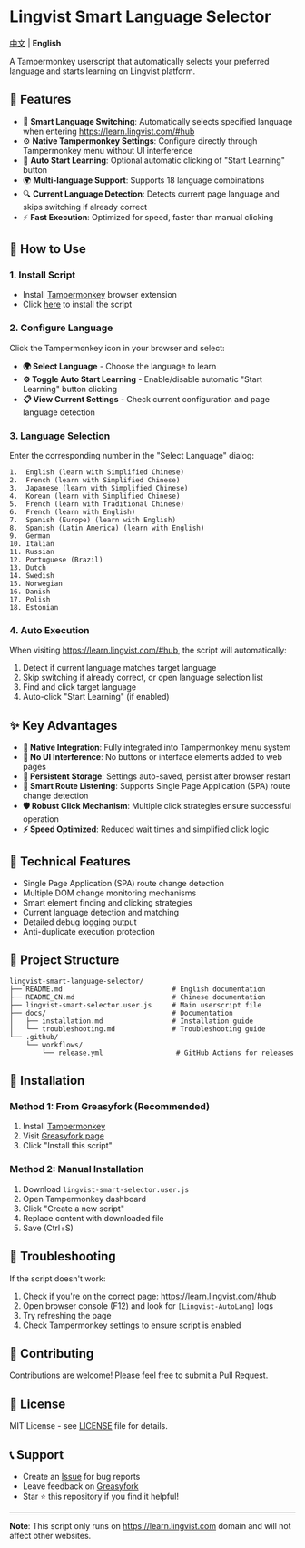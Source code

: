# Lingvist Smart Language Selector

[中文](README_CN.md) | **English**

A Tampermonkey userscript that automatically selects your preferred language and starts learning on Lingvist platform.

## 🌟 Features

- 🎯 **Smart Language Switching**: Automatically selects specified language when entering https://learn.lingvist.com/#hub
- ⚙️ **Native Tampermonkey Settings**: Configure directly through Tampermonkey menu without UI interference
- 🚀 **Auto Start Learning**: Optional automatic clicking of "Start Learning" button
- 🌍 **Multi-language Support**: Supports 18 language combinations
- 🔍 **Current Language Detection**: Detects current page language and skips switching if already correct
- ⚡ **Fast Execution**: Optimized for speed, faster than manual clicking

## 🎯 How to Use

### 1. Install Script
- Install [Tampermonkey](https://www.tampermonkey.net/) browser extension
- Click [here](https://greasyfork.org/en/scripts/546018-lingvist-%E6%99%BA%E8%83%BD%E8%AF%AD%E8%A8%80%E9%80%89%E6%8B%A9%E5%99%A8) to install the script

### 2. Configure Language
Click the Tampermonkey icon in your browser and select:
- **🌍 Select Language** - Choose the language to learn
- **⚙️ Toggle Auto Start Learning** - Enable/disable automatic "Start Learning" button clicking
- **📋 View Current Settings** - Check current configuration and page language detection

### 3. Language Selection
Enter the corresponding number in the "Select Language" dialog:

```
1.  English (learn with Simplified Chinese)
2.  French (learn with Simplified Chinese)
3.  Japanese (learn with Simplified Chinese)
4.  Korean (learn with Simplified Chinese)
5.  French (learn with Traditional Chinese)
6.  French (learn with English)
7.  Spanish (Europe) (learn with English)
8.  Spanish (Latin America) (learn with English)
9.  German
10. Italian
11. Russian
12. Portuguese (Brazil)
13. Dutch
14. Swedish
15. Norwegian
16. Danish
17. Polish
18. Estonian
```

### 4. Auto Execution
When visiting https://learn.lingvist.com/#hub, the script will automatically:
1. Detect if current language matches target language
2. Skip switching if already correct, or open language selection list
3. Find and click target language
4. Auto-click "Start Learning" (if enabled)

## ✨ Key Advantages

- **🔧 Native Integration**: Fully integrated into Tampermonkey menu system
- **🎨 No UI Interference**: No buttons or interface elements added to web pages
- **💾 Persistent Storage**: Settings auto-saved, persist after browser restart
- **🔄 Smart Route Listening**: Supports Single Page Application (SPA) route change detection
- **🛡️ Robust Click Mechanism**: Multiple click strategies ensure successful operation
- **⚡ Speed Optimized**: Reduced wait times and simplified click logic

## 🔧 Technical Features

- Single Page Application (SPA) route change detection
- Multiple DOM change monitoring mechanisms
- Smart element finding and clicking strategies
- Current language detection and matching
- Detailed debug logging output
- Anti-duplicate execution protection

## 📁 Project Structure

```
lingvist-smart-language-selector/
├── README.md                           # English documentation
├── README_CN.md                        # Chinese documentation
├── lingvist-smart-selector.user.js     # Main userscript file
├── docs/                               # Documentation
│   ├── installation.md                 # Installation guide
│   └── troubleshooting.md              # Troubleshooting guide
└── .github/
    └── workflows/
        └── release.yml                  # GitHub Actions for releases
```

## 🚀 Installation

### Method 1: From Greasyfork (Recommended)
1. Install [Tampermonkey](https://www.tampermonkey.net/)
2. Visit [Greasyfork page](https://greasyfork.org/en/scripts/546018-lingvist-%E6%99%BA%E8%83%BD%E8%AF%AD%E8%A8%80%E9%80%89%E6%8B%A9%E5%99%A8)
3. Click "Install this script"

### Method 2: Manual Installation
1. Download `lingvist-smart-selector.user.js`
2. Open Tampermonkey dashboard
3. Click "Create a new script"
4. Replace content with downloaded file
5. Save (Ctrl+S)

## 🐛 Troubleshooting

If the script doesn't work:
1. Check if you're on the correct page: https://learn.lingvist.com/#hub
2. Open browser console (F12) and look for `[Lingvist-AutoLang]` logs
3. Try refreshing the page
4. Check Tampermonkey settings to ensure script is enabled

## 🤝 Contributing

Contributions are welcome! Please feel free to submit a Pull Request.

## 📄 License

MIT License - see [LICENSE](LICENSE) file for details.

## 📞 Support

- Create an [Issue](https://github.com/username/lingvist-smart-language-selector/issues) for bug reports
- Leave feedback on [Greasyfork](https://greasyfork.org/en/scripts/546018-lingvist-%E6%99%BA%E8%83%BD%E8%AF%AD%E8%A8%80%E9%80%89%E6%8B%A9%E5%99%A8)
- Star ⭐ this repository if you find it helpful!

---

**Note**: This script only runs on https://learn.lingvist.com domain and will not affect other websites.
